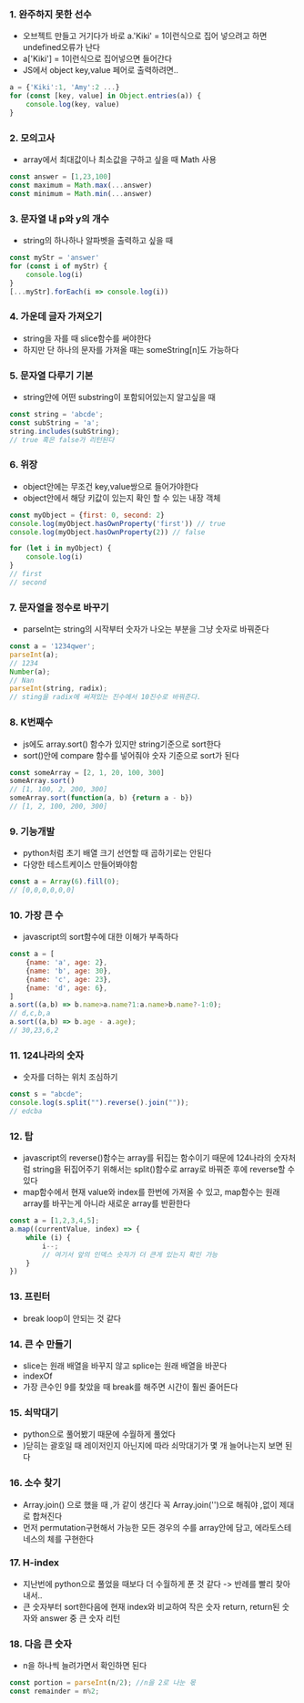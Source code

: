 ### 1. 완주하지 못한 선수
- 오브젝트 만들고 거기다가 바로 a.'Kiki' = 1이런식으로 집어 넣으려고 하면 undefined오류가 난다   
- a['Kiki'] = 1이런식으로 집어넣으면 들어간다   
- JS에서 object key,value 페어로 출력하려면..   
```javascript
a = {'Kiki':1, 'Amy':2 ...}
for (const [key, value] in Object.entries(a)) {
    console.log(key, value)
}
```

### 2. 모의고사
- array에서 최대값이나 최소값을 구하고 싶을 때 Math 사용
```javascript
const answer = [1,23,100]
const maximum = Math.max(...answer)
const minimum = Math.min(...answer)
```

### 3. 문자열 내 p와 y의 개수
- string의 하나하나 알파벳을 출력하고 싶을 때
```javascript
const myStr = 'answer'
for (const i of myStr) {
    console.log(i)
}
[...myStr].forEach(i => console.log(i))
```

### 4. 가운데 글자 가져오기
- string을 자를 때 slice함수를 써야한다   
- 하지만 단 하나의 문자를 가져올 때는 someString[n]도 가능하다   

### 5. 문자열 다루기 기본
- string안에 어떤 substring이 포함되어있는지 알고싶을 때
```javascript
const string = 'abcde';
const subString = 'a';
string.includes(subString);
// true 혹은 false가 리턴된다
```

### 6. 위장   
- object안에는 무조건 key,value쌍으로 들어가야한다   
- object안에서 해당 키값이 있는지 확인 할 수 있는 내장 객체
```javascript
const myObject = {first: 0, second: 2}
console.log(myObject.hasOwnProperty('first')) // true
console.log(myObject.hasOwnProperty(2)) // false

for (let i in myObject) {
    console.log(i)
}
// first
// second
```

### 7. 문자열을 정수로 바꾸기
- parseInt는 string의 시작부터 숫자가 나오는 부분을 그냥 숫자로 바꿔준다   
```javascript
const a = '1234qwer';
parseInt(a);
// 1234
Number(a);
// Nan
parseInt(string, radix);
// sting을 radix에 써져있는 진수에서 10진수로 바꿔준다.
```

### 8. K번째수
- js에도 array.sort() 함수가 있지만 string기준으로 sort한다   
- sort()안에 compare 함수를 넣어줘야 숫자 기준으로 sort가 된다   
```javascript
const someArray = [2, 1, 20, 100, 300]
someArray.sort()
// [1, 100, 2, 200, 300]
someArray.sort(function(a, b) {return a - b})
// [1, 2, 100, 200, 300]
```

### 9. 기능개발
- python처럼 초기 배열 크기 선언할 때 곱하기로는 안된다   
- 다양한 테스트케이스 만들어봐야함   
```javascript
const a = Array(6).fill(0);
// [0,0,0,0,0,0]
``` 

### 10. 가장 큰 수
- javascript의 sort함수에 대한 이해가 부족하다   
```javascript
const a = [
    {name: 'a', age: 2},
    {name: 'b', age: 30},
    {name: 'c', age: 23},
    {name: 'd', age: 6},
]
a.sort((a,b) => b.name>a.name?1:a.name>b.name?-1:0);
// d,c,b,a
a.sort((a,b) => b.age - a.age);
// 30,23,6,2
```

### 11. 124나라의 숫자   
- 숫자를 더하는 위치 조심하기   
```javascript
const s = "abcde";
console.log(s.split("").reverse().join(""));
// edcba
```

### 12. 탑   
- javascript의 reverse()함수는 array를 뒤집는 함수이기 때문에 124나라의 숫자처럼 string을 뒤집어주기 위해서는 split()함수로 array로 바꿔준 후에 reverse할 수 있다   
- map함수에서 현재 value와 index를 한번에 가져올 수 있고, map함수는 원래 array를 바꾸는게 아니라 새로운 array를 반환한다   
```javascript
const a = [1,2,3,4,5];
a.map((currentValue, index) => {
    while (i) {
        i--;
        // 여기서 앞의 인덱스 숫자가 더 큰게 있는지 확인 가능
    }
})
```

### 13. 프린터    
- break loop이 안되는 것 같다   

### 14. 큰 수 만들기
- slice는 원래 배열을 바꾸지 않고 splice는 원래 배열을 바꾼다   
- indexOf    
- 가장 큰수인 9를 찾았을 때 break를 해주면 시간이 훨씬 줄어든다   

### 15. 쇠막대기   
- python으로 풀어봤기 때문에 수월하게 풀었다   
- )닫히는 괄호일 때 레이저인지 아닌지에 따라 쇠막대기가 몇 개 늘어나는지 보면 된다   

### 16. 소수 찾기   
- Array.join() 으로 했을 때 ,가 같이 생긴다 꼭 Array.join('')으로 해줘야 ,없이 제대로 합쳐진다   
- 먼저 permutation구현해서 가능한 모든 경우의 수를 array안에 담고, 에라토스테네스의 체를 구현한다   
### 17. H-index   
- 지난번에 python으로 풀었을 때보다 더 수월하게 푼 것 같다 -> 반례를 빨리 찾아내서..      
- 큰 숫자부터 sort한다음에 현재 index와 비교하여 작은 숫자 return, return된 숫자와 answer 중 큰 숫자 리턴   

### 18. 다음 큰 숫자   
- n을 하나씩 늘려가면서 확인하면 된다   
```javascript
const portion = parseInt(n/2); //n을 2로 나눈 몫
const remainder = n%2;
```